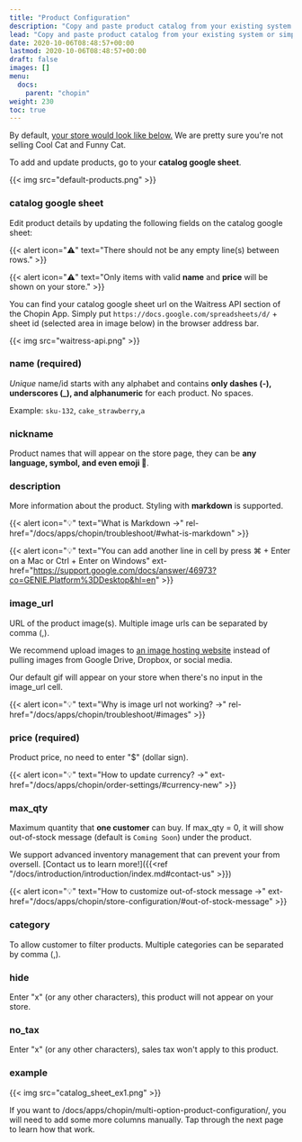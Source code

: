 ```yaml
---
title: "Product Configuration"
description: "Copy and paste product catalog from your existing system or simply edit the catalog google sheet to start adding product to your store. Store will update in real-time with the catalog google sheet."
lead: "Copy and paste product catalog from your existing system or simply edit the catalog google sheet to start adding product to your store. Store will update in real-time with the catalog google sheet."
date: 2020-10-06T08:48:57+00:00
lastmod: 2020-10-06T08:48:57+00:00
draft: false
images: []
menu:
  docs:
    parent: "chopin"
weight: 230
toc: true
---
```


By default, [your store would look like below.](https://chopin.apiobuild.com/google-oauth2%7C106308532747537725517/3b99cc9c-6c28-45dd-9786-8521fe0a2e47) We are pretty sure you're not selling Cool Cat and Funny Cat. 

To add and update products, go to your **catalog google sheet**.

{{< img src="default-products.png" >}}

### catalog google sheet

Edit product details by updating the following fields on the catalog google sheet:

{{< alert icon="⚠️" text="There should not be any empty line(s) between rows." >}}

{{< alert icon="⚠️" text="Only items with valid <b>name</b> and <b>price</b> will be shown on your store." >}}

You can find your catalog google sheet url on the Waitress API section of the Chopin App. Simply put `https://docs.google.com/spreadsheets/d/` + sheet id (selected area in image below) in the browser address bar.

{{< img src="waitress-api.png" >}}

### name (required)

*Unique* name/id starts with any alphabet and contains **only dashes (-), underscores (_), and alphanumeric** for each product. No spaces.

Example: `sku-132`, `cake_strawberry`,`a`

### nickname

Product names that will appear on the store page, they can be **any language, symbol, and even emoji 🤩**.

### description

More information about the product. Styling with **markdown** is supported.

{{< alert icon="💡" text="What is Markdown →" rel-href="/docs/apps/chopin/troubleshoot/#what-is-markdown" >}}

{{< alert icon="💡" text="You can add another line in cell by press ⌘ + Enter on a Mac or Ctrl + Enter on Windows" ext-href="https://support.google.com/docs/answer/46973?co=GENIE.Platform%3DDesktop&hl=en" >}}

### image_url

URL of the product image(s). Multiple image urls can be separated by comma (,).

We recommend upload images to [an image hosting website](/docs/apps/chopin/troubleshoot/#how-can-i-create-image-url) instead of pulling images from Google Drive, Dropbox, or social media.

Our default gif will appear on your store when there's no input in the image_url cell.

{{< alert icon="💡" text="Why is image url not working? →" rel-href="/docs/apps/chopin/troubleshoot/#images" >}}

### price (required)

Product price, no need to enter "$" (dollar sign).

{{< alert icon="💡" text="How to update currency? →" ext-href="/docs/apps/chopin/order-settings/#currency-new" >}}

### max_qty

Maximum quantity that **one customer** can buy. If max_qty = 0, it will show out-of-stock message (default is `Coming Soon`) under the product.

We support advanced inventory management that can prevent your from oversell. [Contact us to learn more!]({{<ref "/docs/introduction/introduction/index.md#contact-us" >}})

{{< alert icon="💡" text="How to customize out-of-stock message →" ext-href="/docs/apps/chopin/store-configuration/#out-of-stock-message" >}}

### category

To allow customer to filter products. Multiple categories can be separated by comma (,).

### hide

Enter "x" (or any other characters), this product will not appear on your store.

### no_tax

Enter "x" (or any other characters), sales tax won't apply to this product.

### example

{{< img src="catalog_sheet_ex1.png" >}}

If you want to /docs/apps/chopin/multi-option-product-configuration/, you will need to add some more columns manually. Tap through the next page to learn how that work.
